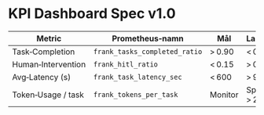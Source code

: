 # KPI Dashboard Spec v1.0

| Metric              | Prometheus‑namn                | Mål     | Larm‑gräns |
|---------------------|--------------------------------|---------|------------|
| Task‑Completion     | `frank_tasks_completed_ratio`  | > 0.90  | < 0.85     |
| Human‑Intervention  | `frank_hitl_ratio`             | < 0.15  | > 0.25     |
| Avg‑Latency (s)     | `frank_task_latency_sec`       | < 600   | > 900      |
| Token‑Usage / task  | `frank_tokens_per_task`        | Monitor | Spike > 20 % |
